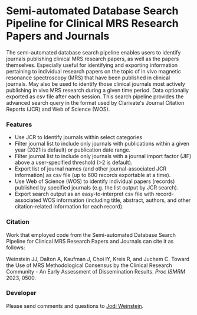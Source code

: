 # Semi-automated Database Search Pipeline for Clinical MRS Research Papers and Journals

The semi-automated database search pipeline enables users to identify journals publishing clinical MRS research papers, as well as the papers themselves. Especially useful for identifying and exporting information pertaining to individual research papers on the topic of in vivo magnetic resonance spectroscopy (MRS) that have been published in clinical journals. May also be used to identify those clinical journals most actively publishing in vivo MRS research during a given time period. Data optionally exported as csv file after each session. This search pipeline provides the advanced search query in the format used by Clarivate's Journal Citation Reports (JCR) and Web of Science (WOS). 

### Features

- Use JCR to Identify journals within select categories
- Filter journal list to include only journals with publications within a given year (2021 is default) or publication date range.
- Filter journal list to include only journals with a journal import factor (JIF) above a user-specified threshold (>2 is default).
- Export list of journal names (and other journal-associated JCR information) as csv file (up to 600 records exportable at a time).
- Use Web of Science (WOS) to identify individual papers (records) published by specified journals (e.g. the list output by JCR search).
- Export search output as an easy-to-interpret csv file with record-associated WOS information (including title, abstract, authors, and other citation-related information for each record).

### Citation 

Work that employed code from the Semi-automated Database Search Pipeline for Clinical MRS Research Papers and Journals can cite it as follows: 

Weinstein JJ, Dalton A, Kaufman J, Choi IY, Kreis R, and Juchem C. Toward the Use of MRS Methodological Consensus by the Clinical Research Community - An Early Assessment of Dissemination Results. *Proc ISMRM* 2023, 0500.
   
### Developer

Please send comments and questions to [Jodi Weinstein](mailto:jodi.weinstein@gmail.com). 